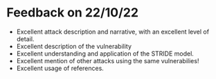 # Feedback on 22/10/22

* Excellent attack description and narrative, with an excellent level of detail. 
* Excellent description of the vulnerability
* Excellent understanding and application of the STRIDE model. 
* Excellent mention of other attacks using the same vulnerabilies! 
* Excellent usage of references. 

